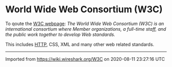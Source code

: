 # World Wide Web Consortium (W3C)

To qoute the [W3C webpage](http://www.w3.org/): *The World Wide Web Consortium (W3C) is an international consortium where Member organizations, a full-time staff, and the public work together to develop Web standards.*

This includes [HTTP](/HTTP), CSS, XML and many other web related standards.

---

Imported from https://wiki.wireshark.org/W3C on 2020-08-11 23:27:16 UTC
